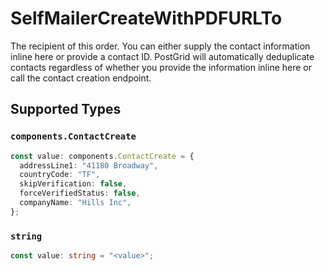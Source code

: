 # SelfMailerCreateWithPDFURLTo

The recipient of this order. You can either supply the contact information inline here or provide a contact ID. PostGrid will automatically deduplicate contacts regardless of whether you provide the information inline here or call the contact creation endpoint.


## Supported Types

### `components.ContactCreate`

```typescript
const value: components.ContactCreate = {
  addressLine1: "41180 Broadway",
  countryCode: "TF",
  skipVerification: false,
  forceVerifiedStatus: false,
  companyName: "Hills Inc",
};
```

### `string`

```typescript
const value: string = "<value>";
```

